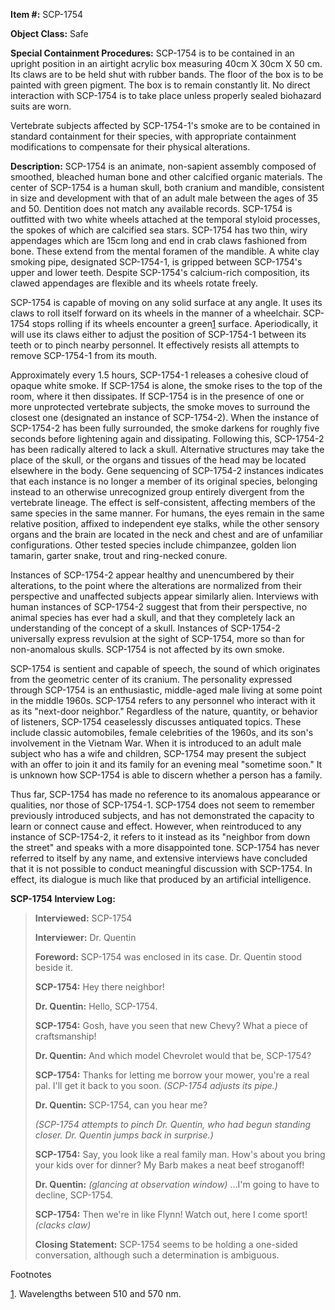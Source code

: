 **Item #:** SCP-1754

**Object Class:** Safe

**Special Containment Procedures:** SCP-1754 is to be contained in an upright position in an airtight acrylic box measuring 40cm X 30cm X 50 cm. Its claws are to be held shut with rubber bands. The floor of the box is to be painted with green pigment. The box is to remain constantly lit. No direct interaction with SCP-1754 is to take place unless properly sealed biohazard suits are worn.

Vertebrate subjects affected by SCP-1754-1's smoke are to be contained in standard containment for their species, with appropriate containment modifications to compensate for their physical alterations.

**Description:** SCP-1754 is an animate, non-sapient assembly composed of smoothed, bleached human bone and other calcified organic materials. The center of SCP-1754 is a human skull, both cranium and mandible, consistent in size and development with that of an adult male between the ages of 35 and 50. Dentition does not match any available records. SCP-1754 is outfitted with two white wheels attached at the temporal styloid processes, the spokes of which are calcified sea stars. SCP-1754 has two thin, wiry appendages which are 15cm long and end in crab claws fashioned from bone. These extend from the mental foramen of the mandible. A white clay smoking pipe, designated SCP-1754-1, is gripped between SCP-1754's upper and lower teeth. Despite SCP-1754's calcium-rich composition, its clawed appendages are flexible and its wheels rotate freely.

SCP-1754 is capable of moving on any solid surface at any angle. It uses its claws to roll itself forward on its wheels in the manner of a wheelchair. SCP-1754 stops rolling if its wheels encounter a green[1](javascript:;) surface. Aperiodically, it will use its claws either to adjust the position of SCP-1754-1 between its teeth or to pinch nearby personnel. It effectively resists all attempts to remove SCP-1754-1 from its mouth.

Approximately every 1.5 hours, SCP-1754-1 releases a cohesive cloud of opaque white smoke. If SCP-1754 is alone, the smoke rises to the top of the room, where it then dissipates. If SCP-1754 is in the presence of one or more unprotected vertebrate subjects, the smoke moves to surround the closest one (designated an instance of SCP-1754-2). When the instance of SCP-1754-2 has been fully surrounded, the smoke darkens for roughly five seconds before lightening again and dissipating. Following this, SCP-1754-2 has been radically altered to lack a skull. Alternative structures may take the place of the skull, or the organs and tissues of the head may be located elsewhere in the body. Gene sequencing of SCP-1754-2 instances indicates that each instance is no longer a member of its original species, belonging instead to an otherwise unrecognized group entirely divergent from the vertebrate lineage. The effect is self-consistent, affecting members of the same species in the same manner. For humans, the eyes remain in the same relative position, affixed to independent eye stalks, while the other sensory organs and the brain are located in the neck and chest and are of unfamiliar configurations. Other tested species include chimpanzee, golden lion tamarin, garter snake, trout and ring-necked conure.

Instances of SCP-1754-2 appear healthy and unencumbered by their alterations, to the point where the alterations are normalized from their perspective and unaffected subjects appear similarly alien. Interviews with human instances of SCP-1754-2 suggest that from their perspective, no animal species has ever had a skull, and that they completely lack an understanding of the concept of a skull. Instances of SCP-1754-2 universally express revulsion at the sight of SCP-1754, more so than for non-anomalous skulls. SCP-1754 is not affected by its own smoke.

SCP-1754 is sentient and capable of speech, the sound of which originates from the geometric center of its cranium. The personality expressed through SCP-1754 is an enthusiastic, middle-aged male living at some point in the middle 1960s. SCP-1754 refers to any personnel who interact with it as its "next-door neighbor." Regardless of the nature, quantity, or behavior of listeners, SCP-1754 ceaselessly discusses antiquated topics. These include classic automobiles, female celebrities of the 1960s, and its son's involvement in the Vietnam War. When it is introduced to an adult male subject who has a wife and children, SCP-1754 may present the subject with an offer to join it and its family for an evening meal "sometime soon." It is unknown how SCP-1754 is able to discern whether a person has a family.

Thus far, SCP-1754 has made no reference to its anomalous appearance or qualities, nor those of SCP-1754-1. SCP-1754 does not seem to remember previously introduced subjects, and has not demonstrated the capacity to learn or connect cause and effect. However, when reintroduced to any instance of SCP-1754-2, it refers to it instead as its "neighbor from down the street" and speaks with a more disappointed tone. SCP-1754 has never referred to itself by any name, and extensive interviews have concluded that it is not possible to conduct meaningful discussion with SCP-1754. In effect, its dialogue is much like that produced by an artificial intelligence.

**SCP-1754 Interview Log:**

> **Interviewed:** SCP-1754
> 
> **Interviewer:** Dr. Quentin
> 
> **Foreword:** SCP-1754 was enclosed in its case. Dr. Quentin stood beside it.
> 
> **<Begin Log>**
> 
> **SCP-1754:** Hey there neighbor!
> 
> **Dr. Quentin:** Hello, SCP-1754.
> 
> **SCP-1754:** Gosh, have you seen that new Chevy? What a piece of craftsmanship!
> 
> **Dr. Quentin:** And which model Chevrolet would that be, SCP-1754?
> 
> **SCP-1754:** Thanks for letting me borrow your mower, you're a real pal. I'll get it back to you soon. _(SCP-1754 adjusts its pipe.)_
> 
> **Dr. Quentin:** SCP-1754, can you hear me?
> 
> _(SCP-1754 attempts to pinch Dr. Quentin, who had begun standing closer. Dr. Quentin jumps back in surprise.)_
> 
> **SCP-1754:** Say, you look like a real family man. How's about you bring your kids over for dinner? My Barb makes a neat beef stroganoff!
> 
> **Dr. Quentin:** _(glancing at observation window)_ …I'm going to have to decline, SCP-1754.
> 
> **SCP-1754:** Then we're in like Flynn! Watch out, here I come sport! _(clacks claw)_
> 
> **<End Log>**
> 
> **Closing Statement:** SCP-1754 seems to be holding a one-sided conversation, although such a determination is ambiguous.

Footnotes

[1](javascript:;). Wavelengths between 510 and 570 nm.